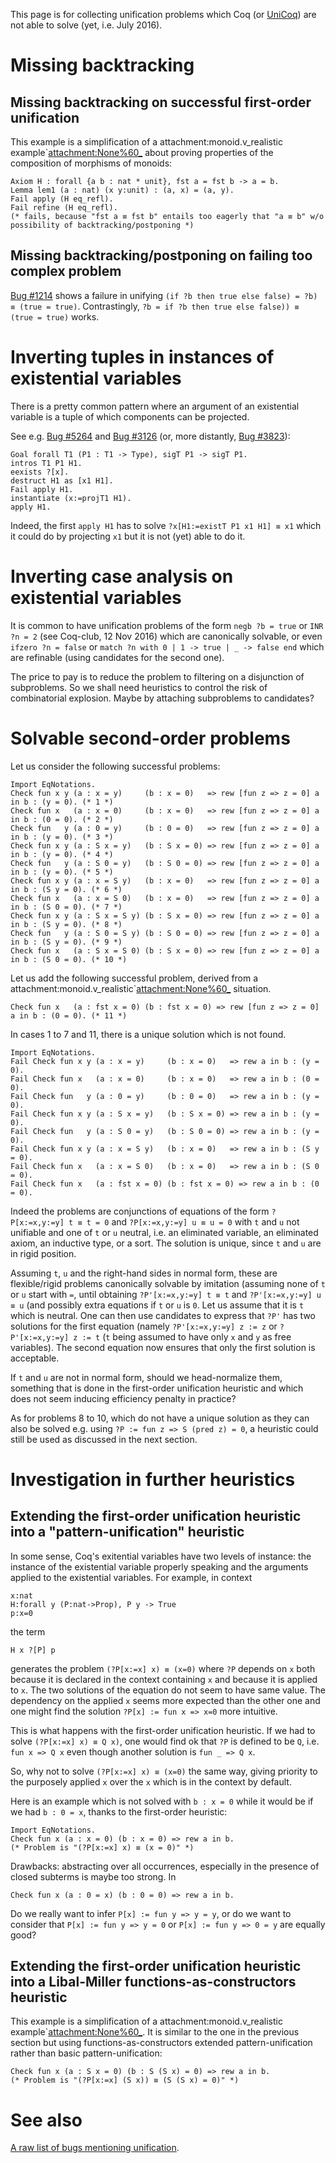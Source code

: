 This page is for collecting unification problems which Coq (or [UniCoq](https://github.com/unicoq/unicoq)) are not able to solve (yet, i.e. July 2016).

Missing backtracking
====================

Missing backtracking on successful first-order unification
----------------------------------------------------------

This example is a simplification of a attachment:monoid.v\_realistic example\`<attachment:None%60_> about proving properties of the composition of morphisms of monoids:

    Axiom H : forall {a b : nat * unit}, fst a = fst b -> a = b.
    Lemma lem1 (a : nat) (x y:unit) : (a, x) = (a, y).
    Fail apply (H eq_refl).
    Fail refine (H eq_refl).
    (* fails, because "fst a ≡ fst b" entails too eagerly that "a ≡ b" w/o possibility of backtracking/postponing *)

Missing backtracking/postponing on failing too complex problem
--------------------------------------------------------------

[Bug \#1214](https://coq.inria.fr/bugs/show_bug.cgi?id=1214) shows a failure in unifying `(if ?b then true else false) = ?b) ≡ (true = true)`. Contrastingly, `?b = if ?b then true else false)) ≡ (true = true)` works.

Inverting tuples in instances of existential variables
======================================================

There is a pretty common pattern where an argument of an existential variable is a tuple of which components can be projected.

See e.g. [Bug \#5264](https://coq.inria.fr/bugs/show_bug.cgi?id=5264) and [Bug \#3126](https://coq.inria.fr/bugs/show_bug.cgi?id=3126) (or, more distantly, [Bug \#3823](https://coq.inria.fr/bugs/show_bug.cgi?id=3823)):

    Goal forall T1 (P1 : T1 -> Type), sigT P1 -> sigT P1.
    intros T1 P1 H1.
    eexists ?[x].
    destruct H1 as [x1 H1].
    Fail apply H1.
    instantiate (x:=projT1 H1).
    apply H1.

Indeed, the first `apply H1` has to solve `?x[H1:=existT P1 x1 H1] ≡ x1` which it could do by projecting `x1` but it is not (yet) able to do it.

Inverting case analysis on existential variables
================================================

It is common to have unification problems of the form `negb ?b = true` or `INR ?n = 2` (see Coq-club, 12 Nov 2016) which are canonically solvable, or even `ifzero ?n = false` or `match ?n with 0 | 1 -> true | _ -> false end` which are refinable (using candidates for the second one).

The price to pay is to reduce the problem to filtering on a disjunction of subproblems. So we shall need heuristics to control the risk of combinatorial explosion. Maybe by attaching subproblems to candidates?

Solvable second-order problems
==============================

Let us consider the following successful problems:

    Import EqNotations.
    Check fun x y (a : x = y)     (b : x = 0)   => rew [fun z => z = 0] a in b : (y = 0). (* 1 *)
    Check fun x   (a : x = 0)     (b : x = 0)   => rew [fun z => z = 0] a in b : (0 = 0). (* 2 *)
    Check fun   y (a : 0 = y)     (b : 0 = 0)   => rew [fun z => z = 0] a in b : (y = 0). (* 3 *)
    Check fun x y (a : S x = y)   (b : S x = 0) => rew [fun z => z = 0] a in b : (y = 0). (* 4 *)
    Check fun   y (a : S 0 = y)   (b : S 0 = 0) => rew [fun z => z = 0] a in b : (y = 0). (* 5 *)
    Check fun x y (a : x = S y)   (b : x = 0)   => rew [fun z => z = 0] a in b : (S y = 0). (* 6 *)
    Check fun x   (a : x = S 0)   (b : x = 0)   => rew [fun z => z = 0] a in b : (S 0 = 0). (* 7 *)
    Check fun x y (a : S x = S y) (b : S x = 0) => rew [fun z => z = 0] a in b : (S y = 0). (* 8 *)
    Check fun   y (a : S 0 = S y) (b : S 0 = 0) => rew [fun z => z = 0] a in b : (S y = 0). (* 9 *)
    Check fun x   (a : S x = S 0) (b : S x = 0) => rew [fun z => z = 0] a in b : (S 0 = 0). (* 10 *)

Let us add the following successful problem, derived from a attachment:monoid.v\_realistic\`<attachment:None%60_> situation.

    Check fun x   (a : fst x = 0) (b : fst x = 0) => rew [fun z => z = 0] a in b : (0 = 0). (* 11 *)

In cases 1 to 7 and 11, there is a unique solution which is not found.

    Import EqNotations.
    Fail Check fun x y (a : x = y)     (b : x = 0)   => rew a in b : (y = 0).
    Fail Check fun x   (a : x = 0)     (b : x = 0)   => rew a in b : (0 = 0).
    Fail Check fun   y (a : 0 = y)     (b : 0 = 0)   => rew a in b : (y = 0).
    Fail Check fun x y (a : S x = y)   (b : S x = 0) => rew a in b : (y = 0).
    Fail Check fun   y (a : S 0 = y)   (b : S 0 = 0) => rew a in b : (y = 0).
    Fail Check fun x y (a : x = S y)   (b : x = 0)   => rew a in b : (S y = 0).
    Fail Check fun x   (a : x = S 0)   (b : x = 0)   => rew a in b : (S 0 = 0).
    Fail Check fun x   (a : fst x = 0) (b : fst x = 0) => rew a in b : (0 = 0).

Indeed the problems are conjunctions of equations of the form `?P[x:=x,y:=y] t ≡ t = 0` and `?P[x:=x,y:=y] u ≡ u = 0` with `t` and `u` not unifiable and one of `t` or `u` neutral, i.e. an eliminated variable, an eliminated axiom, an inductive type, or a sort. The solution is unique, since `t` and `u` are in rigid position.

Assuming `t`, `u` and the right-hand sides in normal form, these are flexible/rigid problems canonically solvable by imitation (assuming none of `t` or `u` start with `=`, until obtaining `?P'[x:=x,y:=y] t ≡ t` and `?P'[x:=x,y:=y] u ≡ u` (and possibly extra equations if `t` or `u` is `0`. Let us assume that it is `t` which is neutral. One can then use candidates to express that `?P'` has two solutions for the first equation (namely `?P'[x:=x,y:=y] z := z` or `?P'[x:=x,y:=y] z := t` (`t` being assumed to have only `x` and `y` as free variables). The second equation now ensures that only the first solution is acceptable.

If `t` and `u` are not in normal form, should we head-normalize them, something that is done in the first-order unification heuristic and which does not seem inducing efficiency penalty in practice?

As for problems 8 to 10, which do not have a unique solution as they can also be solved e.g. using `?P := fun z => S (pred z) = 0`, a heuristic could still be used as discussed in the next section.

Investigation in further heuristics
===================================

Extending the first-order unification heuristic into a "pattern-unification" heuristic
--------------------------------------------------------------------------------------

In some sense, Coq's exitential variables have two levels of instance: the instance of the existential variable properly speaking and the arguments applied to the existential variables. For example, in context

    x:nat
    H:forall y (P:nat->Prop), P y -> True
    p:x=0

the term

    H x ?[P] p

generates the problem `(?P[x:=x] x) ≡ (x=0)` where `?P` depends on `x` both because it is declared in the context containing `x` and because it is applied to `x`. The two solutions of the equation do not seem to have same value. The dependency on the applied `x` seems more expected than the other one and one might find the solution `?P[x] := fun x => x=0` more intuitive.

This is what happens with the first-order unification heuristic. If we had to solve `(?P[x:=x] x) ≡ Q x)`, one would find ok that `?P` is defined to be `Q`, i.e. `fun x => Q x` even though another solution is `fun _ => Q x`.

So, why not to solve `(?P[x:=x] x) ≡ (x=0)` the same way, giving priority to the purposely applied `x` over the `x` which is in the context by default.

Here is an example which is not solved with `b : x = 0` while it would be if we had `b : 0 = x`, thanks to the first-order heuristic:

    Import EqNotations.
    Check fun x (a : x = 0) (b : x = 0) => rew a in b.
    (* Problem is "(?P[x:=x] x) ≡ (x = 0)" *)

Drawbacks: abstracting over all occurrences, especially in the presence of closed subterms is maybe too strong. In

    Check fun x (a : 0 = x) (b : 0 = 0) => rew a in b.

Do we really want to infer `P[x] := fun y => y = y`, or do we want to consider that `P[x] := fun y => y = 0` or `P[x] := fun y => 0 = y` are equally good?

Extending the first-order unification heuristic into a Libal-Miller functions-as-constructors heuristic
-------------------------------------------------------------------------------------------------------

This example is a simplification of a attachment:monoid.v\_realistic example\`<attachment:None%60_>. It is similar to the one in the previous section but using functions-as-constructors extended pattern-unification rather than basic pattern-unification:

    Check fun x (a : S x = 0) (b : S (S x) = 0) => rew a in b.
    (* Problem is "(?P[x:=x] (S x)) ≡ (S (S x) = 0)" *)

See also
========

[A raw list of bugs mentioning unification](https://coq.inria.fr/bugs/buglist.cgi?quicksearch=unification&list_id=150125).
